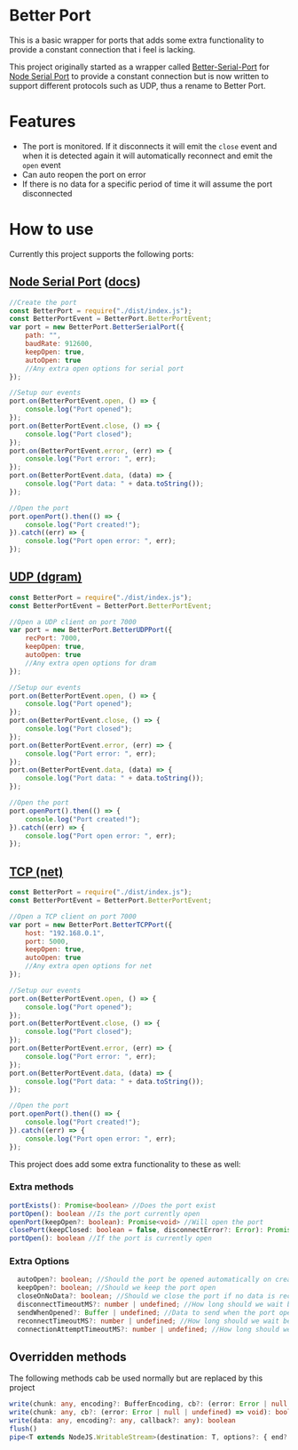 # Better Port
This is a basic wrapper for ports that adds some extra functionality to provide a constant connection that i feel is lacking.

This project originally started as a wrapper called [Better-Serial-Port](https://www.npmjs.com/package/better-serial-port) for [Node Serial Port](https://github.com/serialport/node-serialport) to provide a constant connection but is now written to support
different protocols such as UDP, thus a rename to Better Port.

# Features
* The port is monitored. If it disconnects it will emit the `close` event and when it is detected again it will automatically reconnect and emit the `open` event
* Can auto reopen the port on error
* If there is no data for a specific period of time it will assume the port disconnected

# How to use
Currently this project supports the following ports:
## [Node Serial Port](https://github.com/serialport/node-serialport) ([docs](https://serialport.io/docs/))
```javascript
//Create the port
const BetterPort = require("./dist/index.js");
const BetterPortEvent = BetterPort.BetterPortEvent;
var port = new BetterPort.BetterSerialPort({
    path: "",
    baudRate: 912600,
    keepOpen: true,
    autoOpen: true
    //Any extra open options for serial port
});

//Setup our events
port.on(BetterPortEvent.open, () => {
    console.log("Port opened");
});
port.on(BetterPortEvent.close, () => {
    console.log("Port closed");
});
port.on(BetterPortEvent.error, (err) => {
    console.log("Port error: ", err);
});
port.on(BetterPortEvent.data, (data) => {
    console.log("Port data: " + data.toString());
});

//Open the port
port.openPort().then(() => {
    console.log("Port created!");
}).catch((err) => {
    console.log("Port open error: ", err);
});
```

## [UDP (dgram)](https://nodejs.org/api/dgram.html)
```javascript
const BetterPort = require("./dist/index.js");
const BetterPortEvent = BetterPort.BetterPortEvent;

//Open a UDP client on port 7000
var port = new BetterPort.BetterUDPPort({
    recPort: 7000,
    keepOpen: true,
    autoOpen: true
    //Any extra open options for dram
});

//Setup our events
port.on(BetterPortEvent.open, () => {
    console.log("Port opened");
});
port.on(BetterPortEvent.close, () => {
    console.log("Port closed");
});
port.on(BetterPortEvent.error, (err) => {
    console.log("Port error: ", err);
});
port.on(BetterPortEvent.data, (data) => {
    console.log("Port data: " + data.toString());
});

//Open the port
port.openPort().then(() => {
    console.log("Port created!");
}).catch((err) => {
    console.log("Port open error: ", err);
});
```

## [TCP (net)](https://nodejs.org/api/net.html)
```javascript
const BetterPort = require("./dist/index.js");
const BetterPortEvent = BetterPort.BetterPortEvent;

//Open a TCP client on port 7000
var port = new BetterPort.BetterTCPPort({
    host: "192.168.0.1",
    port: 5000,
    keepOpen: true,
    autoOpen: true
    //Any extra open options for net
});

//Setup our events
port.on(BetterPortEvent.open, () => {
    console.log("Port opened");
});
port.on(BetterPortEvent.close, () => {
    console.log("Port closed");
});
port.on(BetterPortEvent.error, (err) => {
    console.log("Port error: ", err);
});
port.on(BetterPortEvent.data, (data) => {
    console.log("Port data: " + data.toString());
});

//Open the port
port.openPort().then(() => {
    console.log("Port created!");
}).catch((err) => {
    console.log("Port open error: ", err);
});
```

This project does add some extra functionality to these as well:

### Extra methods
```typescript
portExists(): Promise<boolean> //Does the port exist
portOpen(): boolean //Is the port currently open
openPort(keepOpen?: boolean): Promise<void> //Will open the port
closePort(keepClosed: boolean = false, disconnectError?: Error): Promise<void> //Will close the port and attempt reopen if keepClosed is not set to true
portOpen(): boolean //If the port is currently open
```

### Extra Options
```typescript
  autoOpen?: boolean; //Should the port be opened automatically on creation
  keepOpen?: boolean; //Should we keep the port open
  closeOnNoData?: boolean; //Should we close the port if no data is received
  disconnectTimeoutMS?: number | undefined; //How long should we wait before disconnecting on no data
  sendWhenOpened?: Buffer | undefined; //Data to send when the port opened
  reconnectTimeoutMS?: number | undefined; //How long should we wait before reconnecting. Default 1000md
  connectionAttemptTimeoutMS?: number | undefined; //How long should we wait between failed connection attempts. Default 5000ms
```

## Overridden methods
The following methods cab be used normally but are replaced by this project
```typescript
write(chunk: any, encoding?: BufferEncoding, cb?: (error: Error | null | undefined) => void): boolean
write(chunk: any, cb?: (error: Error | null | undefined) => void): boolean
write(data: any, encoding?: any, callback?: any): boolean
flush()
pipe<T extends NodeJS.WritableStream>(destination: T, options?: { end?: boolean; }): T
```
